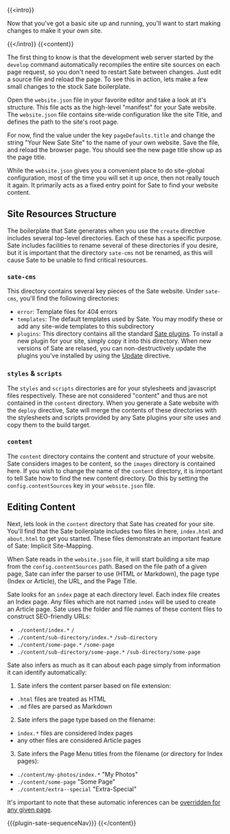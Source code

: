 {{<intro}}

Now that you've got a basic site up and running, you'll want to start making changes to make it your own site. 

{{</intro}}
{{<content}}

The first thing to know is that the development web server started by the `develop` command automatically recompiles the entire site sources on each page request, so you don't need to restart Sate between changes. Just edit a source file and reload the page. To see this in action, lets make a few small changes to the stock Sate boilerplate.

Open the `website.json` file in your favorite editor and take a look at it's structure. This file acts as the high-level "manifest" for your Sate website. The `website.json` file contains site-wide configuration like the site Title, and defines the path to the site's root page.

For now, find the value under the key `pageDefaults.title` and change the string "Your New Sate Site" to the name of your own website. Save the file, and reload the browser page. You should see the new page title show up as the page title.

While the `website.json` gives you a convenient place to do site-global configuration, most of the time you will set it up once, then not really touch it again. It primarily acts as a fixed entry point for Sate to find your website content.

## Site Resources Structure

The boilerplate that Sate generates when you use the `create` directive includes several top-level directories. Each of these has a specific purpose. Sate includes facilities to rename several of these directories if you desire, but it is important that the directory `sate-cms` not be renamed, as this will cause Sate to be unable to find critical resources.

### `sate-cms`

This directory contains several key pieces of the Sate website. Under `sate-cms`, you'll find the following directories:

 * `error`: Template files for 404 errors
 * `templates`: The default templates used by Sate. You may modify these or add any site-wide templates to this subdirectory
 * `plugins`: This directory contains all the standard [Sate plugins](/plugins). To install a new plugin for your site, simply copy it into this directory. When new versions of Sate are relased, you can non-destructively update the plugins you've installed by using the [Update](/docs/using-sate) directive.
 
 
### `styles` & `scripts`

The `styles` and `scripts` directories are for your stylesheets and javascript files respectively. These are not considered "content" and thus are not contained in the `content` directory. When you generate a Sate website with the `deploy` directive, Sate will merge the contents of these directories with the stylesheets and scripts provided by any Sate plugins your site uses and copy them to the build target.

### `content`

The `content` directory contains the content and structure of your website. Sate considers images to be content, so the `images` directory is contained here. If you wish to change the name of the `content` directory, it is important to tell Sate how to find the new content directory. Do this by setting the `config.contentSources` key in your `website.json` file.

## Editing Content

Next, lets look in the `content` directory that Sate has created for your site. You'll find that the Sate boilerplate includes two files in here, `index.html` and `about.html` to get you started. These files demonstrate an important feature of Sate: Implicit Site-Mapping.

When Sate reads in the `website.json` file, it will start building a site map from the `config.contentSources` path. Based on the file path of a given page, Sate can infer the parser to use (HTML or Markdown), the page type (Index or Article), the URL, and the Page Title.

Sate looks for an `index` page at each directory level. Each index file creates an Index page. Any files which are not named `index` will be used to create an Article page. Sate uses the folder and file names of these content files to construct SEO-friendly URLs:

  * `./content/index.*` <span class="arrow r"></span> `/`
  * `./content/sub-directory/index.*` <span class="arrow r"></span> `/sub-directory`
  * `./content/some-page.*` <span class="arrow r"></span> `/some-page`
  * `./content/sub-directory/some-page.*` <span class="arrow r"></span> `/sub-directory/some-page`

Sate also infers as much as it can about each page simply from information it can identify automatically:

 1. Sate infers the content parser based on file extension:
  * `.html` files are treated as HTML
  * `.md` files are parsed as Markdown
 2. Sate infers the page type based on the filename:
  * `index.*` files are considered Index pages
  * any other files are considered Article pages
 3. Sate infers the Page Menu titles from the filename (or directory for Index pages):
  * `./content/my-photos/index.*` <span class="arrow r"></span> "My Photos"
  * `./content/some-page` <span class="arrow r"></span> "Some Page"
  * `./content/extra--special` <span class="arrow r"></span> "Extra-Special"

It's important to note that these automatic inferences can be [overridden for any given page](/docs/page-data).

{{{plugin-sate-sequenceNav}}}
{{</content}}